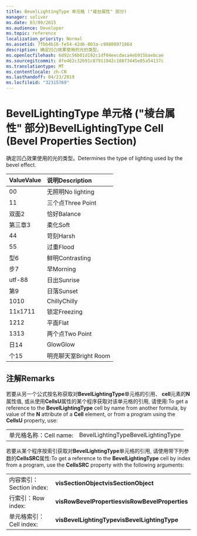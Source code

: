 ```yaml
---
title: BevelLightingType 单元格 ("棱台属性" 部分)
manager: soliver
ms.date: 03/09/2015
ms.audience: Developer
ms.topic: reference
localization_priority: Normal
ms.assetid: 7fbb4b16-fe54-42d6-803a-c9980897166d
description: 确定凹凸效果使用的光的类型。
ms.openlocfilehash: 6d92c56b01d192c1df04eecdaca4eb915baebcae
ms.sourcegitcommit: 8fe462c32b91c87911942c188f3445e85a54137c
ms.translationtype: MT
ms.contentlocale: zh-CN
ms.lasthandoff: 04/23/2019
ms.locfileid: "32315769"
---
```

# <a name="bevellightingtype-cell-bevel-properties-section"></a><span data-ttu-id="e6faf-103">BevelLightingType 单元格 ("棱台属性" 部分)</span><span class="sxs-lookup"><span data-stu-id="e6faf-103">BevelLightingType Cell (Bevel Properties Section)</span></span>

<span data-ttu-id="e6faf-104">确定凹凸效果使用的光的类型。</span><span class="sxs-lookup"><span data-stu-id="e6faf-104">Determines the type of lighting used by the bevel effect.</span></span>
  
|<span data-ttu-id="e6faf-105">**Value**</span><span class="sxs-lookup"><span data-stu-id="e6faf-105">**Value**</span></span>|<span data-ttu-id="e6faf-106">**说明**</span><span class="sxs-lookup"><span data-stu-id="e6faf-106">**Description**</span></span>|
|:-----|:-----|
|<span data-ttu-id="e6faf-107">0</span><span class="sxs-lookup"><span data-stu-id="e6faf-107">0</span></span>  <br/> |<span data-ttu-id="e6faf-108">无照明</span><span class="sxs-lookup"><span data-stu-id="e6faf-108">No lighting</span></span>  <br/> |
|<span data-ttu-id="e6faf-109">1</span><span class="sxs-lookup"><span data-stu-id="e6faf-109">1</span></span>  <br/> |<span data-ttu-id="e6faf-110">三个点</span><span class="sxs-lookup"><span data-stu-id="e6faf-110">Three Point</span></span>  <br/> |
|<span data-ttu-id="e6faf-111">双面</span><span class="sxs-lookup"><span data-stu-id="e6faf-111">2</span></span>  <br/> |<span data-ttu-id="e6faf-112">恰好</span><span class="sxs-lookup"><span data-stu-id="e6faf-112">Balance</span></span>  <br/> |
|<span data-ttu-id="e6faf-113">第三章</span><span class="sxs-lookup"><span data-stu-id="e6faf-113">3</span></span>  <br/> |<span data-ttu-id="e6faf-114">柔化</span><span class="sxs-lookup"><span data-stu-id="e6faf-114">Soft</span></span>  <br/> |
|<span data-ttu-id="e6faf-115">4</span><span class="sxs-lookup"><span data-stu-id="e6faf-115">4</span></span>  <br/> |<span data-ttu-id="e6faf-116">苛刻</span><span class="sxs-lookup"><span data-stu-id="e6faf-116">Harsh</span></span>  <br/> |
|<span data-ttu-id="e6faf-117">5</span><span class="sxs-lookup"><span data-stu-id="e6faf-117">5</span></span>  <br/> |<span data-ttu-id="e6faf-118">过重</span><span class="sxs-lookup"><span data-stu-id="e6faf-118">Flood</span></span>  <br/> |
|<span data-ttu-id="e6faf-119">型</span><span class="sxs-lookup"><span data-stu-id="e6faf-119">6</span></span>  <br/> |<span data-ttu-id="e6faf-120">鲜明</span><span class="sxs-lookup"><span data-stu-id="e6faf-120">Contrasting</span></span>  <br/> |
|<span data-ttu-id="e6faf-121">步</span><span class="sxs-lookup"><span data-stu-id="e6faf-121">7</span></span>  <br/> |<span data-ttu-id="e6faf-122">早</span><span class="sxs-lookup"><span data-stu-id="e6faf-122">Morning</span></span>  <br/> |
|<span data-ttu-id="e6faf-123">utf-8</span><span class="sxs-lookup"><span data-stu-id="e6faf-123">8</span></span>  <br/> |<span data-ttu-id="e6faf-124">日出</span><span class="sxs-lookup"><span data-stu-id="e6faf-124">Sunrise</span></span>  <br/> |
|<span data-ttu-id="e6faf-125">第</span><span class="sxs-lookup"><span data-stu-id="e6faf-125">9</span></span>  <br/> |<span data-ttu-id="e6faf-126">日落</span><span class="sxs-lookup"><span data-stu-id="e6faf-126">Sunset</span></span>  <br/> |
|<span data-ttu-id="e6faf-127">10</span><span class="sxs-lookup"><span data-stu-id="e6faf-127">10</span></span>  <br/> |<span data-ttu-id="e6faf-128">Chilly</span><span class="sxs-lookup"><span data-stu-id="e6faf-128">Chilly</span></span>  <br/> |
|<span data-ttu-id="e6faf-129">11x17</span><span class="sxs-lookup"><span data-stu-id="e6faf-129">11</span></span>  <br/> |<span data-ttu-id="e6faf-130">锁定</span><span class="sxs-lookup"><span data-stu-id="e6faf-130">Freezing</span></span>  <br/> |
|<span data-ttu-id="e6faf-131">12</span><span class="sxs-lookup"><span data-stu-id="e6faf-131">12</span></span>  <br/> |<span data-ttu-id="e6faf-132">平面</span><span class="sxs-lookup"><span data-stu-id="e6faf-132">Flat</span></span>  <br/> |
|<span data-ttu-id="e6faf-133">13</span><span class="sxs-lookup"><span data-stu-id="e6faf-133">13</span></span>  <br/> |<span data-ttu-id="e6faf-134">两个点</span><span class="sxs-lookup"><span data-stu-id="e6faf-134">Two Point</span></span>  <br/> |
|<span data-ttu-id="e6faf-135">日</span><span class="sxs-lookup"><span data-stu-id="e6faf-135">14</span></span>  <br/> |<span data-ttu-id="e6faf-136">Glow</span><span class="sxs-lookup"><span data-stu-id="e6faf-136">Glow</span></span>  <br/> |
|<span data-ttu-id="e6faf-137">个</span><span class="sxs-lookup"><span data-stu-id="e6faf-137">15</span></span>  <br/> |<span data-ttu-id="e6faf-138">明亮聊天室</span><span class="sxs-lookup"><span data-stu-id="e6faf-138">Bright Room</span></span>  <br/> |
   
## <a name="remarks"></a><span data-ttu-id="e6faf-139">注解</span><span class="sxs-lookup"><span data-stu-id="e6faf-139">Remarks</span></span>

<span data-ttu-id="e6faf-140">若要从另一个公式按名称获取对**BevelLightingType**单元格的引用、 **cell**元素的**N**属性值, 或从使用**CellsU**属性的某个程序获取对该单元格的引用, 请使用:</span><span class="sxs-lookup"><span data-stu-id="e6faf-140">To get a reference to the **BevelLightingType** cell by name from another formula, by value of the **N** attribute of a **Cell** element, or from a program using the **CellsU** property, use:</span></span> 
  
|||
|:-----|:-----|
|<span data-ttu-id="e6faf-141">单元格名称：</span><span class="sxs-lookup"><span data-stu-id="e6faf-141">Cell name:</span></span>  <br/> |<span data-ttu-id="e6faf-142">BevelLightingType</span><span class="sxs-lookup"><span data-stu-id="e6faf-142">BevelLightingType</span></span>  <br/> |
   
<span data-ttu-id="e6faf-143">若要从某个程序按索引获取对**BevelLightingType**单元格的引用, 请使用带下列参数的**CellsSRC**属性:</span><span class="sxs-lookup"><span data-stu-id="e6faf-143">To get a reference to the **BevelLightingType** cell by index from a program, use the **CellsSRC** property with the following arguments:</span></span> 
  
|||
|:-----|:-----|
|<span data-ttu-id="e6faf-144">内容索引：</span><span class="sxs-lookup"><span data-stu-id="e6faf-144">Section index:</span></span>  <br/> |<span data-ttu-id="e6faf-145">**visSectionObject**</span><span class="sxs-lookup"><span data-stu-id="e6faf-145">**visSectionObject**</span></span> <br/> |
|<span data-ttu-id="e6faf-146">行索引：</span><span class="sxs-lookup"><span data-stu-id="e6faf-146">Row index:</span></span>  <br/> |<span data-ttu-id="e6faf-147">**visRowBevelProperties**</span><span class="sxs-lookup"><span data-stu-id="e6faf-147">**visRowBevelProperties**</span></span> <br/> |
|<span data-ttu-id="e6faf-148">单元格索引：</span><span class="sxs-lookup"><span data-stu-id="e6faf-148">Cell index:</span></span>  <br/> |<span data-ttu-id="e6faf-149">**visBevelLightingType**</span><span class="sxs-lookup"><span data-stu-id="e6faf-149">**visBevelLightingType**</span></span> <br/> |
   

